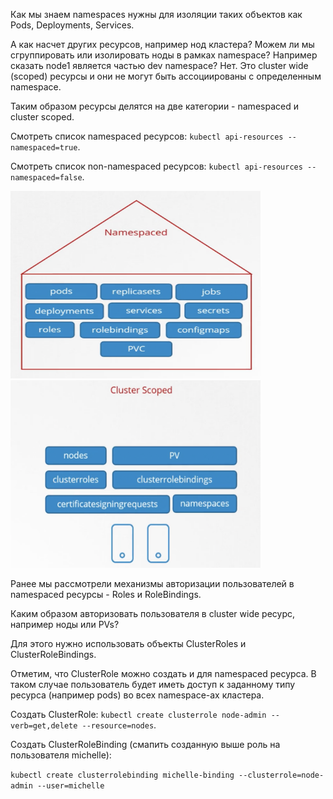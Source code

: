 Как мы знаем namespaces нужны для изоляции таких объектов как Pods, Deployments, Services.

А как насчет других ресурсов, например нод кластера? Можем ли мы сгруппировать или изолировать ноды в рамках namespace? Например сказать node1 является частью dev namespace? Нет. Это cluster wide (scoped) ресурсы и они не могут быть ассоциированы с определенным namespace.

Таким образом ресурсы делятся на две категории - namespaced и cluster scoped.

Смотреть список namespaced ресурсов: `kubectl api-resources --namespaced=true`.

Смотреть список non-namespaced ресурсов: `kubectl api-resources --namespaced=false`.

<img src="namespaced.png" width="400" height="300">
<img src="non-namespaced.png" width="400" height="300"><br>

Ранее мы рассмотрели механизмы авторизации пользователей в namespaced ресурсы - Roles и RoleBindings.

Каким образом авторизовать пользователя в cluster wide ресурс, например ноды или PVs?

Для этого нужно использовать объекты ClusterRoles и ClusterRoleBindings.

Отметим, что ClusterRole можно создать и для namespaced ресурса. В таком случае пользователь будет иметь доступ к заданному типу ресурса (например pods) во всех namespace-ах кластера.

Создать ClusterRole: `kubectl create clusterrole node-admin --verb=get,delete --resource=nodes`.

Создать ClusterRoleBinding (смапить созданную выше роль на пользователя michelle):

`kubectl create clusterrolebinding michelle-binding --clusterrole=node-admin --user=michelle`